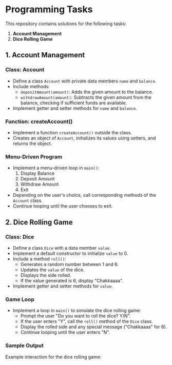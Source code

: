 # Programming Tasks

This repository contains solutions for the following tasks:

1. **Account Management**
2. **Dice Rolling Game**

## 1. Account Management

### Class: Account

- Define a class `Account` with private data members `name` and `balance`.
- Include methods:
  - `depositAmount(amount)`: Adds the given amount to the balance.
  - `withdrawAmount(amount)`: Subtracts the given amount from the balance, checking if sufficient funds are available.
- Implement getter and setter methods for `name` and `balance`.

### Function: createAccount()

- Implement a function `createAccount()` outside the class.
- Creates an object of `Account`, initializes its values using setters, and returns the object.

### Menu-Driven Program

- Implement a menu-driven loop in `main()`:
  1. Display Balance
  2. Deposit Amount
  3. Withdraw Amount
  4. Exit
- Depending on the user's choice, call corresponding methods of the `Account` class.
- Continue looping until the user chooses to exit.

## 2. Dice Rolling Game

### Class: Dice

- Define a class `Dice` with a data member `value`.
- Implement a default constructor to initialize `value` to 0.
- Include a method `roll()`:
  - Generates a random number between 1 and 6.
  - Updates the `value` of the dice.
  - Displays the side rolled.
  - If the value generated is 6, display "Chakkaaaa".
- Implement getter and setter methods for `value`.

### Game Loop

- Implement a loop in `main()` to simulate the dice rolling game:
  - Prompt the user "Do you want to roll the dice? Y/N".
  - If the user enters "Y", call the `roll()` method of the `Dice` class.
  - Display the rolled side and any special message ("Chakkaaaa" for 6).
  - Continue looping until the user enters "N".

### Sample Output

Example interaction for the dice rolling game:
